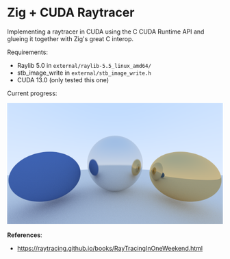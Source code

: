 # Zig + CUDA Raytracer

Implementing a raytracer in CUDA using the C CUDA Runtime API and glueing it together with Zig's great C interop.

Requirements:
- Raylib 5.0 in `external/raylib-5.5_linux_amd64/`
- stb_image_write in `external/stb_image_write.h`
- CUDA 13.0 (only tested this one)

Current progress:

![alt text](https://github.com/chrarvi/zray/blob/main/assets/render.png?raw=true)

**References**:
- https://raytracing.github.io/books/RayTracingInOneWeekend.html
